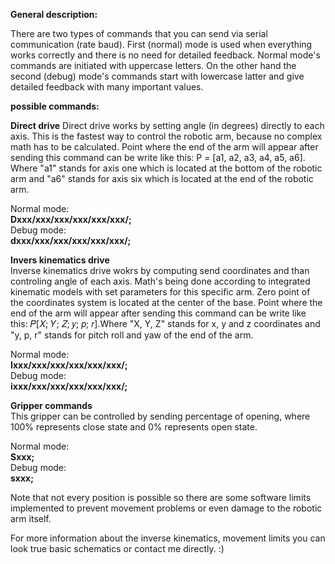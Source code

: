 **General description:**

There are two types of commands that you can send via serial communication (rate baud). First (normal) mode is used when everything works correctly and there is no need for detailed feedback. Normal mode's commands are initiated with uppercase letters. On the other hand the second (debug) mode's commands start with lowercase latter and give detailed feedback with many important values. 

**possible commands:**<br>

**Direct drive**
Direct drive works by setting angle (in degrees) directly to each axis. This is the fastest way to control the robotic arm, because no complex math has to be calculated. Point where the end of the arm will appear after sending this command can be write like this: P = [a1, a2, a3, a4, a5, a6]. Where "a1" stands for axis one which is located at the bottom of the robotic arm and "a6" stands for axis six which is located at the end of the robotic arm. 

Normal mode:<br>
      **Dxxx/xxx/xxx/xxx/xxx/xxx/;**<br>
Debug mode:<br>
      **dxxx/xxx/xxx/xxx/xxx/xxx/;**<br>

**Invers kinematics drive**<br>
 Inverse kinematics drive wokrs by computing send coordinates and than controling angle of each axis. Math's being done according to integrated kinematic models with set parameters for this specific arm. Zero point of the coordinates system is located at the center of the base.  Point where the end of the arm will appear after sending this command can be write like this: 𝑃[𝑋; 𝑌; 𝑍; 𝑦; 𝑝; 𝑟].Where "X, Y, Z" stands for x, y and z coordinates and "y, p, r" stands for pitch roll and yaw of the end of the arm.

Normal mode:<br>
      **Ixxx/xxx/xxx/xxx/xxx/xxx/;**<br>
Debug mode:<br>
      **ixxx/xxx/xxx/xxx/xxx/xxx/;**<br>

**Gripper commands**<br>
This gripper can be controlled by sending percentage of opening, where 100% represents close state and 0% represents open state.

Normal mode:<br>
      **Sxxx;**<br>
Debug mode:<br>
      **sxxx;**<br>


Note that not every position is possible so there are some software limits implemented to prevent movement problems or even damage to the robotic arm itself.

For more information about the inverse kinematics, movement limits you can look true basic schematics or contact me directly. :)
